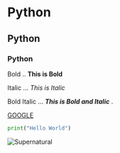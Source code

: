 # Python

## Python 

### Python

Bold .. **This is Bold**

Italic ... *This is Italic*

Bold Italic ... ***This is Bold and Italic*** .

[GOOGLE](www.google.com)

```python 
print("Hello World")
```
![Supernatural](https://www.pixelstalk.net/wp-content/uploads/2016/03/Supernatural-Backgrounds-download-HD.jpg)
